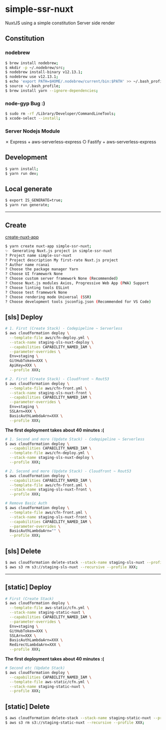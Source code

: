 # simple-ssr-nuxt

NuxtJS using a simple constitution  Server side render

## Constitution

### nodebrew

```bash
$ brew install nodebrew;
$ mkdir -p ~/.nodebrew/src;
$ nodebrew install-binary v12.13.1;
$ nodebrew use v12.13.1;
$ echo 'export PATH=$HOME/.nodebrew/current/bin:$PATH' >> ~/.bash_profile;
$ source ~/.bash_profile;
$ brew install yarn --ignore-dependencies;
```

### node-gyp Bug :)

```bash
$ sudo rm -rf /Library/Developer/CommandLineTools;
$ xcode-select --install;
```

### Server Nodejs Module

✗ Express + aws-serverless-express 
○ Fastify + aws-serverless-express 

## Development

```bash
$ yarn install;
$ yarn run dev;
```

## Local generate

```bash
$ export IS_GENERATE=true;
$ yarn run generate;
```
___

## Create

[create-nuxt-app](https://github.com/nuxt/create-nuxt-app)

```bash
$ yarn create nuxt-app simple-ssr-nuxt;
✨  Generating Nuxt.js project in simple-ssr-nuxt
? Project name simple-ssr-nuxt
? Project description My first-rate Nuxt.js project
? Author name rcanai
? Choose the package manager Yarn
? Choose UI framework None
? Choose custom server framework None (Recommended)
? Choose Nuxt.js modules Axios, Progressive Web App (PWA) Support
? Choose linting tools ESLint
? Choose test framework None
? Choose rendering mode Universal (SSR)
? Choose development tools jsconfig.json (Recommended for VS Code)
```

## [sls] Deploy

```bash
# 1. First (Create Stack) - Codepipeline ~ Serverless
$ aws cloudformation deploy \
  --template-file aws/cfn-deploy.yml \
  --stack-name staging-sls-nuxt-deploy \
  --capabilities CAPABILITY_NAMED_IAM \
  --parameter-overrides \
  Env=staging \
  GitHubToken=XXX \
  ApiKey=XXX \
  --profile XXX;

# 2. First (Create Stack) - Cloudfront ~ Rout53
$ aws cloudformation deploy \
  --template-file aws/cfn-front.yml \
  --stack-name staging-sls-nuxt-front \
  --capabilities CAPABILITY_NAMED_IAM \
  --parameter-overrides \
  Env=staging \
  SSLArn=XXX \
  BasicAuthLambdaArn=XXX \
  --profile XXX;
```

**The first deployment takes about 40 minutes :(**

```bash
# 1. Second and more (Update Stack) - Codepipeline ~ Serverless
$ aws cloudformation deploy \
  --capabilities CAPABILITY_NAMED_IAM \
  --template-file aws/cfn-deploy.yml \
  --stack-name staging-sls-nuxt-deploy \
  --profile XXX;

# 2. Second and more (Update Stack) - Cloudfront ~ Rout53
$ aws cloudformation deploy \
  --capabilities CAPABILITY_NAMED_IAM \
  --template-file aws/cfn-front.yml \
  --stack-name staging-sls-nuxt-front \
  --profile XXX;
```

```bash
# Remove Basic Auth
$ aws cloudformation deploy \
  --template-file aws/cfn-front.yml \
  --stack-name staging-sls-nuxt-front \
  --capabilities CAPABILITY_NAMED_IAM \
  --parameter-overrides \
  BasicAuthLambdaArn="" \
  --profile XXX;
```

## [sls] Delete

```bash
$ aws cloudformation delete-stack --stack-name staging-sls-nuxt --profile XXX;
$ aws s3 rm s3://staging-sls-nuxt --recursive --profile XXX;
```

___

## [static] Deploy

```bash
# First (Create Stack)
$ aws cloudformation deploy \
  --template-file aws-static/cfn.yml \
  --stack-name staging-static-nuxt \
  --capabilities CAPABILITY_NAMED_IAM \
  --parameter-overrides \
  Env=staging \
  GitHubToken=XXX \
  SSLArn=XXX \
  BasicAuthLambdaArn=XXX \
  RedirectLambdaArn=XXX \
  --profile XXX;
```

**The first deployment takes about 40 minutes :(**

```bash
# Second etc (Update Stack)
$ aws cloudformation deploy \
  --capabilities CAPABILITY_NAMED_IAM \
  --template-file aws-static/cfn.yml \
  --stack-name staging-static-nuxt \
  --profile XXX;
```

## [static] Delete

```bash
$ aws cloudformation delete-stack --stack-name staging-static-nuxt --profile XXX;
$ aws s3 rm s3://staging-static-nuxt --recursive --profile XXX;
```
